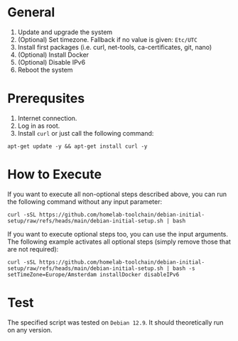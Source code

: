 # General

1. Update and upgrade the system
2. (Optional) Set timezone. Fallback if no value is given: `Etc/UTC`
3. Install first packages (i.e. curl, net-tools, ca-certificates, git, nano)
4. (Optional) Install Docker 
5. (Optional) Disable IPv6
6. Reboot the system

# Prerequsites

1. Internet connection.
2. Log in as root.
3. Install `curl` or just call the following command:
```
apt-get update -y && apt-get install curl -y
```

# How to Execute

If you want to execute all non-optional steps described above, you can run the following command without any input parameter:
```
curl -sSL https://github.com/homelab-toolchain/debian-initial-setup/raw/refs/heads/main/debian-initial-setup.sh | bash
```

If you want to execute optional steps too, you can use the input arguments. <br>
The following example activates all optional steps (simply remove those that are not required):
```
curl -sSL https://github.com/homelab-toolchain/debian-initial-setup/raw/refs/heads/main/debian-initial-setup.sh | bash -s setTimeZone=Europe/Amsterdam installDocker disableIPv6
```

# Test

The specified script was tested on `Debian 12.9`. It should theoretically run on any version.